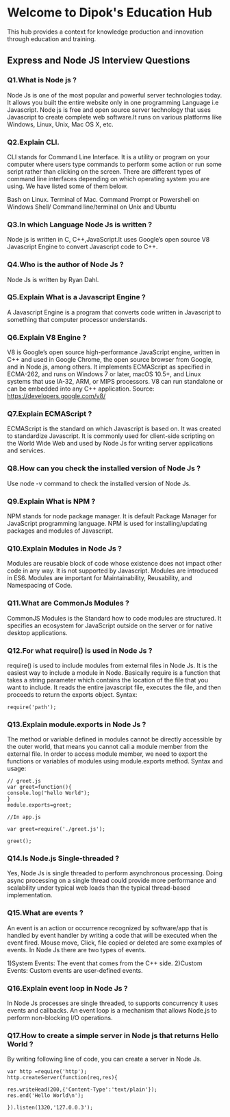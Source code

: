 # Welcome to Dipok's Education Hub

This hub provides a context for knowledge production and innovation through education and training.

## Express and Node JS Interview Questions

### Q1.What is Node js ?

Node Js is one of the most popular and powerful server technologies today.
It allows you built the entire website only in one programming Language i.e Javascript. Node js is free and open source server technology that uses Javascript to create complete web software.It runs on various platforms like Windows, Linux, Unix, Mac OS X, etc.

### Q2.Explain CLI.

CLI stands for Command Line Interface. It is a utility or program on your computer where users type commands to perform some action or run some script rather than clicking on the screen.
There are different types of command line interfaces depending on which operating system you are using. We have listed some of them below.

Bash on Linux.
Terminal of Mac.
Command Prompt or Powershell on Windows
Shell/ Command line/terminal on Unix and Ubuntu

### Q3.In which Language Node Js is written ?

Node js is written in C, C++,JavaScript.It uses Google’s open source V8 Javascript Engine to convert Javascript code to C++.

### Q4.Who is the author of Node Js ?

Node Js is written by Ryan Dahl.

### Q5.Explain What is a Javascript Engine ?

A Javascript Engine is a program that converts code written in Javascript to something that computer processor understands.

### Q6.Explain V8 Engine ?

V8 is Google’s open source high-performance JavaScript engine, written in C++ and used in Google Chrome, the open source browser from Google, and in Node.js, among others. It implements ECMAScript as specified in ECMA-262, and runs on Windows 7 or later, macOS 10.5+, and Linux systems that use IA-32, ARM, or MIPS processors. V8 can run standalone or can be embedded into any C++ application.
Source: https://developers.google.com/v8/

### Q7.Explain ECMAScript ?

ECMAScript is the standard on which Javascript is based on. It was created to standardize Javascript. It is commonly used for client-side scripting on the World Wide Web and used by Node Js for writing server applications and services.

### Q8.How can you check the installed version of Node Js ?

Use node -v command to check the installed version of Node Js.

### Q9.Explain What is NPM ?

NPM stands for node package manager. It is default Package Manager for JavaScript programming language. NPM is used for installing/updating packages and modules of Javascript.

### Q10.Explain Modules in Node Js ?

Modules are reusable block of code whose existence does not impact other code in any way. It is not supported by Javascript. Modules are introduced in ES6. Modules are important for Maintainability, Reusability, and Namespacing of Code.

### Q11.What are CommonJs Modules ?

CommonJS Modules is the Standard how to code modules are structured. It specifies an ecosystem for JavaScript outside on the server or for native desktop applications.

### Q12.For what require() is used in Node Js ?

require() is used to include modules from external files in Node Js. It is the easiest way to include a module in Node. Basically require is a function that takes a string parameter which contains the location of the file that you want to include. It reads the entire javascript file, executes the file, and then proceeds to return the exports object.
Syntax:

```node
require('path');
```

### Q13.Explain module.exports in Node Js ?

The method or variable defined in modules cannot be directly accessible by the outer world, that means you cannot call a module member from the external file. In order to access module member, we need to export the functions or variables of modules using module.exports method.
Syntax and usage:

```node
// greet.js
var greet=function(){
console.log("hello World");
}
module.exports=greet;

//In app.js

var greet=require('./greet.js');

greet();
```
### Q14.Is Node.js Single-threaded ?

Yes, Node Js is single threaded to perform asynchronous processing. Doing async processing on a single thread could provide more performance and scalability under typical web loads than the typical thread-based implementation.

### Q15.What are events ?

An event is an action or occurrence recognized by software/app that is handled by event handler by writing a code that will be executed when the event fired.
Mouse move, Click, file copied or deleted are some examples of events.
In Node Js there are two types of events.

1)System Events: The event that comes from the C++ side.
2)Custom Events: Custom events are user-defined events.
 
### Q16.Explain event loop in Node Js ?

In Node Js processes are single threaded, to supports concurrency it uses events and callbacks. An event loop is a mechanism that allows Node.js to perform non-blocking I/O operations.
 
### Q17.How to create a simple server in Node js that returns Hello World ?

By writing following line of code, you can create a server in Node Js.

``` node
var http =require('http');
http.createServer(function(req,res){

res.writeHead(200,{'Content-Type':'text/plain'});
res.end('Hello World\n');

}).listen(1320,'127.0.0.3');
```
